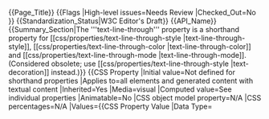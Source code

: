 {{Page_Title}}
{{Flags
|High-level issues=Needs Review
|Checked_Out=No
}}
{{Standardization_Status|W3C Editor's Draft}}
{{API_Name}}
{{Summary_Section|The '''text-line-through''' property is a shorthand property for [[css/properties/text-line-through-style |text-line-through-style]], [[css/properties/text-line-through-color |text-line-through-color]] and [[css/properties/text-line-through-mode |text-line-through-mode]].  (Considered obsolete; use [[css/properties/text-line-through-style |text-decoration]] instead.)}}
{{CSS Property
|Initial value=Not defined for shorthand properties
|Applies to=all elements and generated content with textual content
|Inherited=Yes
|Media=visual
|Computed value=See individual properties
|Animatable=No
|CSS object model property=N/A
|CSS percentages=N/A
|Values={{CSS Property Value
|Data Type=<style> <color> <mode>
|Description=Values supported by the [[css/properties/text-line-through-style|text-line-through-style]],  [[css/properties/text-line-through-color|text-line-through-color]], and [[css/properties/text-line-through-mode|text-line-through-mode]] properties.
}}
}}
{{Examples_Section
|Not_required=Yes
|Examples=
}}
{{Notes_Section
|Usage=This property is obsolete and has been replaced by the  [[css/properties/text-decoration|text-decoration]] property. 

Originally defined in an earlier draft of the [http://www.w3.org/TR/2003/CR-css3-text-20030514/ CSS3 Text Module specification], the functionality controlled by this property is now defined in the ([http://www.w3.org/TR/css-text-decor-3 CSS Text Decoration Level 3]) module.  Sites (and apps) relying on the earlier behavior should be updated accordingly.
}}
{{Related_Specifications_Section
|Specifications={{Related Specification
|Name=CSS3 Text Module (CR 2003)
|URL=http://www.w3.org/TR/2003/CR-css3-text-20030514/
|Status=Working Draft (current)
}}
}}
{{Compatibility_Section
|Not_required=No
|Imported_tables=
|Desktop_rows=
|Mobile_rows=
|Notes_rows=
}}
{{See_Also_Section
|Topic_clusters=CSS Font
}}
{{Topics|CSS}}
{{External_Attribution
|Is_CC-BY-SA=No
|MDN_link=
|MSDN_link=
|HTML5Rocks_link=
}}